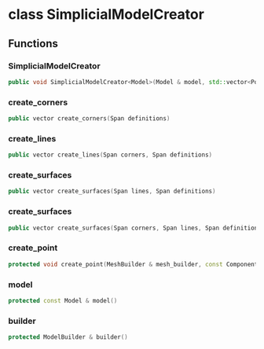 # class SimplicialModelCreator


## Functions

### SimplicialModelCreator

```cpp
public void SimplicialModelCreator<Model>(Model & model, std::vector<Point<dimension> > unique_points)
```


### create_corners

```cpp
public vector create_corners(Span definitions)
```


### create_lines

```cpp
public vector create_lines(Span corners, Span definitions)
```


### create_surfaces

```cpp
public vector create_surfaces(Span lines, Span definitions)
```


### create_surfaces

```cpp
public vector create_surfaces(Span corners, Span lines, Span definitions)
```


### create_point

```cpp
protected void create_point(MeshBuilder & mesh_builder, const Component & component, index_t vertex)
```


### model

```cpp
protected const Model & model()
```


### builder

```cpp
protected ModelBuilder & builder()
```




